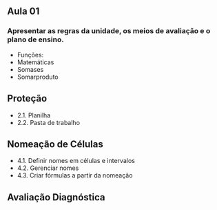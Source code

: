 ## Aula 01

### Apresentar as regras da unidade, os meios de avaliação e o plano de ensino.

- Funções: 
- Matemáticas 
- Somases 
- Somarproduto

## Proteção
- 2.1. Planilha
- 2.2. Pasta de trabalho

## Nomeação de Células
- 4.1. Definir nomes em células e intervalos
- 4.2. Gerenciar nomes
- 4.3. Criar fórmulas a partir da nomeação

## Avaliação Diagnóstica
